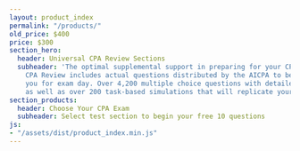 ```yaml
---
layout: product_index
permalink: "/products/"
old_price: $400
price: $300
section_hero:
  header: Universal CPA Review Sections
  subheader: 'The optimal supplemental support in preparing for your CPA exam. Universal
    CPA Review includes actual questions distributed by the AICPA to better prepare
    you for exam day. Over 4,200 multiple choice questions with detailed answer descriptions
    as well as over 200 task-based simulations that will replicate your exam experience. '
section_products:
  header: Choose Your CPA Exam
  subheader: Select test section to begin your free 10 questions
js:
- "/assets/dist/product_index.min.js"
---
```


